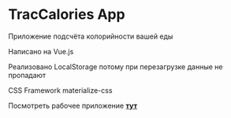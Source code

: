 <h1>TracCalories App</h1>

<p>Приложение подсчёта колорийности вашей еды</p>
<p>Написано на Vue.js</p>
<p>Реализовано LocalStorage потому при перезагрузке данные не пропадают</p>
<p>CSS Framework materialize-css</p>
<p>Посмотреть рабочее приложение <strong><a href="https://tracalories.herokuapp.com/">тут</a></strong></p>
